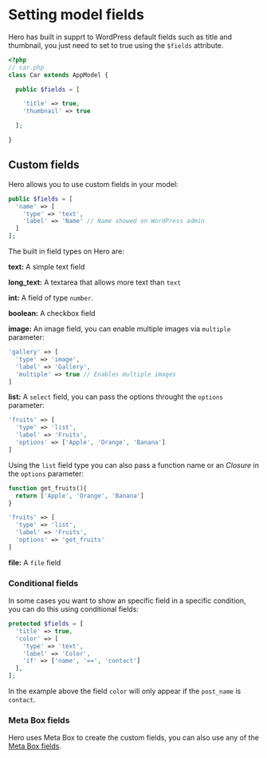 # Setting model fields

Hero has built in supprt to WordPress default fields such as title and thumbnail, you just need to set to true using the `$fields` attribute.

```php
<?php
// car.php
class Car extends AppModel {

  public $fields = [

    'title' => true,
    'thumbnail' => true

  ];

}
```

## Custom fields

Hero allows you to use custom fields in your model:

```php
public $fields = [
  'name' => [
    'type' => 'text',
    'label' => 'Name' // Name showed on WordPress admin
  ]
];
```

The built in field types on Hero are:

**text:**
A simple text field

**long_text:**
A textarea that allows more text than `text`

**int:**
A field of type `number`.

**boolean:**
A checkbox field

**image:**
An image field, you can enable multiple images via `multiple` parameter:

```php
'gallery' => [
  'type' => 'image',
  'label' => 'Gallery',
  'multiple' => true // Enables multiple images
]
```

**list:** A `select` field, you can pass the options throught the `options` parameter:
```php
'fruits' => [
  'type' => 'list',
  'label' => 'Fruits',
  'options' => ['Apple', 'Orange', 'Banana']
]
```

Using the `list` field type you can also pass a function name or an *Closure* in the `options` parameter:

```php
function get_fruits(){
  return ['Apple', 'Orange', 'Banana']
}
```

```php
'fruits' => [
  'type' => 'list',
  'label' => 'Fruits',
  'options' => 'get_fruits'
]
```

**file:**
A `file` field

### Conditional fields

In some cases you want to show an specific field in a specific condition, you can do this using conditional fields:

```php
protected $fields = [
  'title' => true,
  'color' => [
    'type' => 'text',
    'label' => 'Color',
    'if' => ['name', '==', 'contact']
  ],
];
```

In the example above the field `color` will only appear if the `post_name` is `contact`.

### Meta Box fields

Hero uses Meta Box to create the custom fields, you can also use any of the [Meta Box fields](https://metabox.io/docs/define-fields/).
